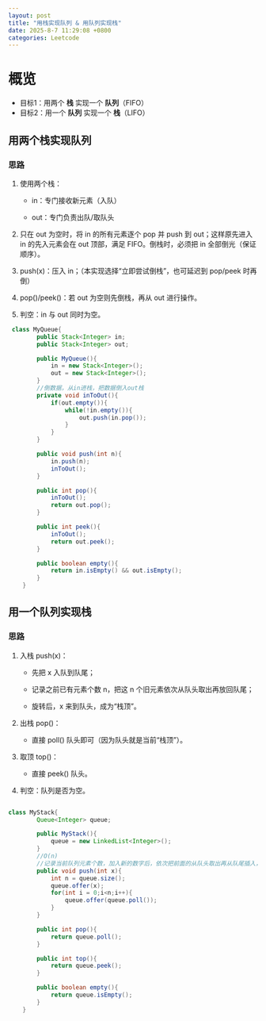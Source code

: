 ```yaml
---
layout: post
title: "用栈实现队列 & 用队列实现栈"
date: 2025-8-7 11:29:08 +0800
categories: Leetcode
---
```


# 概览

- 目标1：用两个 **栈** 实现一个 **队列**（FIFO）  
- 目标2：用一个 **队列** 实现一个 **栈**（LIFO）

## 用两个栈实现队列
### 思路
1. 使用两个栈：

    - in：专门接收新元素（入队）

    - out：专门负责出队/取队头

2. 只在 out 为空时，将 in 的所有元素逐个 pop 并 push 到 out；这样原先进入 in 的先入元素会在 out 顶部，满足 FIFO。倒栈时，必须把 in 全部倒光（保证顺序）。

3. push(x)：压入 in；（本实现选择“立即尝试倒栈”，也可延迟到 pop/peek 时再倒）

4. pop()/peek()：若 out 为空则先倒栈，再从 out 进行操作。

5. 判空：in 与 out 同时为空。

```java
 class MyQueue{
        public Stack<Integer> in;
        public Stack<Integer> out;

        public MyQueue(){
            in = new Stack<Integer>();
            out = new Stack<Integer>();
        }
        //倒数据，从in进栈，把数据倒入out栈
        private void inToOut(){
            if(out.empty()){
                while(!in.empty()){
                    out.push(in.pop());
                }
            }
        }

        public void push(int n){
            in.push(n);
            inToOut();
        }

        public int pop(){
            inToOut();
            return out.pop();
        }

        public int peek(){
            inToOut();
            return out.peek();
        }

        public boolean empty(){
            return in.isEmpty() && out.isEmpty();
        }
    }
```
## 用一个队列实现栈
### 思路
1. 入栈 push(x)：

    - 先把 x 入队到队尾；

    - 记录之前已有元素个数 n，把这 n 个旧元素依次从队头取出再放回队尾；

    - 旋转后，x 来到队头，成为“栈顶”。

2. 出栈 pop()：

    - 直接 poll() 队头即可（因为队头就是当前“栈顶”）。

3. 取顶 top()：

    - 直接 peek() 队头。

4. 判空：队列是否为空。

```java

class MyStack{
        Queue<Integer> queue;

        public MyStack(){
            queue = new LinkedList<Integer>();
        }
        //O(n)
        //记录当前队列元素个数，加入新的数字后，依次把前面的从队头取出再从队尾插入，这样就是栈的顺序
        public void push(int x){
            int n = queue.size();
            queue.offer(x);
            for(int i = 0;i<n;i++){
                queue.offer(queue.poll());
            }
        }

        public int pop(){
            return queue.poll();
        }

        public int top(){
            return queue.peek();
        }

        public boolean empty(){
            return queue.isEmpty();
        }
    }
    
```


